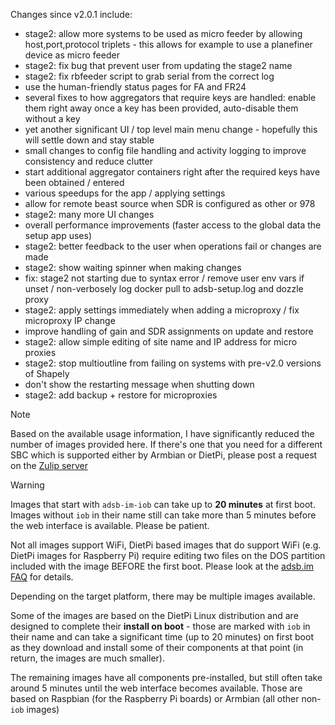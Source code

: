 Changes since v2.0.1 include:
- stage2: allow more systems to be used as micro feeder by allowing host,port,protocol triplets - this allows for example to use a planefiner device as micro feeder
- stage2: fix bug that prevent user from updating the stage2 name
- stage2: fix rbfeeder script to grab serial from the correct log
- use the human-friendly status pages for FA and FR24
- several fixes to how aggregators that require keys are handled: enable them right away once a key has been provided, auto-disable them without a key
- yet another significant UI / top level main menu change - hopefully this will settle down and stay stable
- small changes to config file handling and activity logging to improve consistency and reduce clutter
- start additional aggregator containers right after the required keys have been obtained / entered
- various speedups for the app / applying settings
- allow for remote beast source when SDR is configured as other or 978
- stage2: many more UI changes
- overall performance improvements (faster access to the global data the setup app uses)
- stage2: better feedback to the user when operations fail or changes are made
- stage2: show waiting spinner when making changes
- fix: stage2 not starting due to syntax error / remove user env vars if unset / non-verbosely log docker pull to adsb-setup.log and dozzle proxy
- stage2: apply settings immediately when adding a microproxy / fix microproxy IP change
- improve handling of gain and SDR assignments on update and restore
- stage2: allow simple editing of site name and IP address for micro proxies
- stage2: stop multioutline from failing on systems with pre-v2.0 versions of Shapely
- don't show the restarting message when shutting down
- stage2: add backup + restore for microproxies

> [!NOTE]
> Based on the available usage information, I have significantly reduced the number of images provided here. If there's one that you need for a different SBC which is supported either by Armbian or DietPi, please post a request on the [Zulip server](https://adsblol.zulipchat.com/#narrow/stream/391168-adsb-feeder-image)

> [!WARNING]
> Images that start with `adsb-im-iob` can take up to **20 minutes** at first boot. Images without `iob` in their name still can take more than 5 minutes before the web interface is available. Please be patient.
>
> Not all images support WiFi, DietPi based images that do support WiFi (e.g. DietPi images for Raspberry Pi) require editing two files on the DOS partition included with the image BEFORE the first boot. Please look at the [adsb.im FAQ](https://adsb.im/faq) for details.

Depending on the target platform, there may be multiple images available.

Some of the images are based on the DietPi Linux distribution and are designed to complete their **install on boot** - those are marked with `iob` in their name and can take a significant time (up to 20 minutes) on first boot as they download and install some of their components at that point (in return, the images are much smaller).

The remaining images have all components pre-installed, but still often take around 5 minutes until the web interface becomes available. Those are based on Raspbian (for the Raspberry Pi boards) or Armbian (all other non-`iob` images)



